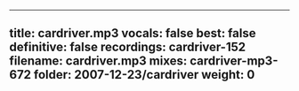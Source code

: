 
---
title: cardriver.mp3
vocals: false
best: false
definitive: false
recordings: cardriver-152
filename: cardriver.mp3
mixes: cardriver-mp3-672
folder: 2007-12-23/cardriver
weight: 0
---
